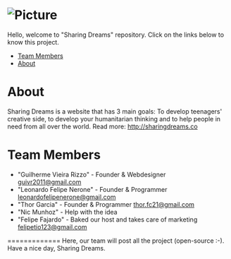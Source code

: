 ![Picture](http://i.imgur.com/cWBXx5A.png)
==============

Hello, welcome to "Sharing Dreams" repository.
Click on the links below to know this project.

* [Team Members](#team-members)
* [About](#about)

# <a name="about"></a>About
Sharing Dreams is a website that has 3 main goals: To develop teenagers' creative side, to develop your humanitarian thinking and to help people in need from all over the world.
Read more: <a href="http://sharingdreams.co">http://sharingdreams.co</a>
 
# <a name="team-members"></a>Team Members
* "Guilherme Vieira Rizzo" - Founder & Webdesigner <guivr2011@gmail.com>
* "Leonardo Felipe Nerone" - Founder & Programmer <leonardofelipenerone@gmail.com>
* "Thor Garcia" - Founder & Programmer <thor.fc21@gmail.com>
* "Nic Munhoz" - Help with the idea
* "Felipe Fajardo" - Baked our host and takes care of marketing <felipetio123@gmail.com>

=============
Here, our team will post all the project (open-source :-).
Have a nice day, 
Sharing Dreams.
